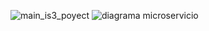 

![main_is3_poyect](https://github.com/user-attachments/assets/f3f7350d-1aa3-4319-83d4-1e79795f1267)
![diagrama microservicio](https://github.com/user-attachments/assets/e47f2e57-01f9-45fa-aeb1-5286daecfe92)
